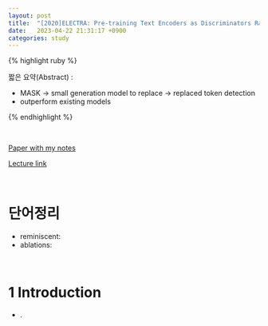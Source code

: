 ```yaml
---
layout: post
title:  "[2020]ELECTRA: Pre-training Text Encoders as Discriminators Rather Than Generators"
date:   2023-04-22 21:31:17 +0900
categories: study
---
```







{% highlight ruby %}


짧은 요약(Abstract) :    
* MASK -> small generation model to replace -> replaced token detection  
* outperform existing models  




{% endhighlight %}  

<br/>


[Paper with my notes](https://drive.google.com/drive/folders/1PzAdt1GgRdcSQiazAaFifInswLB9BGkw?usp=sharing)    


[Lecture link](https://iclr.cc/virtual_2020/poster_r1xMH1BtvB.html)  

<br/>

# 단어정리  
* reminiscent:  
* ablations:  
  





<br/>

# 1 Introduction  
* .  
